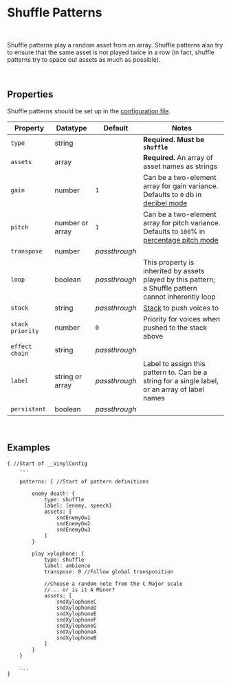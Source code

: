 # Shuffle Patterns

&nbsp;

Shuffle patterns play a random asset from an array. Shuffle patterns also try to ensure that the same asset is not played twice in a row (in fact, shuffle patterns try to space out assets as much as possible).

&nbsp;

## Properties

Shuffle patterns should be set up in the [configuration file](Config-File).

|Property        |Datatype        |Default      |Notes                                                                                                      |
|----------------|----------------|-------------|-----------------------------------------------------------------------------------------------------------|
|`type`          |string          |             |**Required. Must be `shuffle`**                                                                            |
|`assets`        |array           |             |**Required.** An array of asset names as strings                                                           |
|`gain`          |number          |`1`          |Can be a two-element array for gain variance. Defaults to `0` db in [decibel mode](Config-Macros)          |
|`pitch`         |number or array |`1`          |Can be a two-element array for pitch variance. Defaults to `100`% in [percentage pitch mode](Config-Macros)|
|`transpose`     |number          |*passthrough*|                                                                                                           |
|`loop`          |boolean         |*passthrough*|This property is inherited by assets played by this pattern; a Shuffle pattern cannot inherently loop      |
|`stack`         |string          |*passthrough*|[Stack](Stacks) to push voices to                                                                          |
|`stack priority`|number          |`0`          |Priority for voices when pushed to the stack above                                                         |
|`effect chain`  |string          |*passthrough*|                                                                                                           |
|`label`         |string or array |*passthrough*|Label to assign this pattern to. Can be a string for a single label, or an array of label names            |
|`persistent`    |boolean         |*passthrough*|                                                                                                           |

&nbsp;

## Examples

```
{ //Start of __VinylConfig
	...
    
	patterns: { //Start of pattern definitions

        enemy death: {
        	type: shuffle
        	label: [enemy, speech]
        	assets: [
                sndEnemyOw1
                sndEnemyOw2
                sndEnemyOw3
        	]
        }

        play xylophone: {
        	type: shuffle
        	label: ambience
        	transpose: 0 //Follow global transposition

        	//Choose a random note from the C Major scale
        	//... or is it A Minor?
        	assets: [
                sndXylophoneC
                sndXylophoneD
                sndXylophoneE
                sndXylophoneF
                sndXylophoneG
                sndXylophoneA
                sndXylophoneB
        	]
        }
	}

	...
}
```